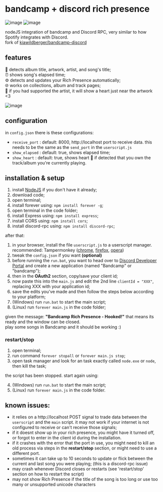 # bandcamp + discord rich presence


![image](https://user-images.githubusercontent.com/44883301/181871960-c4de7d71-adac-49ec-9fde-24376479bda3.png)
![image](https://user-images.githubusercontent.com/44883301/181871927-9d15dd0a-f3eb-495f-b73b-1332398f19fb.png)


nodeJS integration of bandcamp and Discord RPC, very similar to how Spotify integrates with Discord.\
fork of  [kiawildberger/bandcamp-discord](https://github.com/kiawildberger/bandcamp-discord) 

## features

🎵 detects album title, artwork, artist, and song's title;\
⏰ shows song's elapsed time;\
⚙️ detects and updates your Rich Presence automatically;\
🌐 works on collections, album and track pages;\
💙 if you had supported the artist, it will show a heart just near the artwork  <3

![image](https://user-images.githubusercontent.com/44883301/181872010-7e3b6eba-4129-4ee5-9853-02c4ee672b22.png)

## configuration

in `config.json`  there is these configurations:

- `receive_port` : default: 8000, http://localhost port to receive data. this needs to be the same as the `send_port` in the `userscript.js`
- `show_elapsed` : default: true, shows elapsed time;
- `show_heart` : default: true, shows heart 💙 if detected that you own the track/album you're currently playing.

## installation & setup

1. install [NodeJS](https://nodejs.org/en/) if you don't have it already;
2. download code;
3. open terminal;
4. install forever using: `npm install forever -g`;
5. open terminal in the code folder;
6. install Express using: `npm install express`;
7. install CORS using: `npm install cors`;
8. install discord-rpc using: `npm install discord-rpc`;

after that:

1. in your browser, install the file `userscript.js` to a userscript manager. recommended: Tampermonkey ([chrome](https://chrome.google.com/webstore/detail/tampermonkey/dhdgffkkebhmkfjojejmpbldmpobfkfo;), [firefox](https://addons.mozilla.org/en-US/firefox/addon/tampermonkey), [opera](https://addons.opera.com/en/extensions/details/tampermonkey-beta/))
2. tweak the `config.json` if you want **(optional)**
3. before running the `run.bat`, you want to head over to [Discord Developer Portal](https://discord.com/developers/applications) and create a new application (named "Bandcamp" or "bandcamp");
4. then in the **OAuth2** section, copy/save your client id;
5. now paste this into the `main.js` and edit the 2nd line `clientId = "XXX"`, replacing XXX with your application id;
6. save the edits you've made and then follow the steps below according to your platform;
7. (Windows) run `run.bat` to start the main script;
3. (Linux) run `forever main.js` in the code folder;

given the message: **"Bandcamp Rich Presence - Hooked!"** that means its ready and the window can be closed.\
play some songs in Bandcamp and it should be working :)

### restart/stop

1. open terminal;
2. run command `forever stopall` or `forever main.js stop`;
3. open task manager and look for an task exactly called `node.exe` or `node`, then kill the task;

the script has been stopped. start again using:

4. (Windows) run `run.bat` to start the main script;
4. (Linux) run `forever main.js` in the code folder.

## known issues:
- it relies on a http://localhost POST signal to trade data between the `userscript` and the `main` script. it may not work if your internet is not configured to receive or can't receive those signals;
- if it doesnt show up in your rich presence, you might have it turned off, or forgot to enter in the client id during the installation.
- if it crashes with the error that the port in use, you might need to kill an old process via steps in the **restart/stop** section, or might need to use a different port.
- sometimes it can take up to 10 seconds to update or flick between the current and last song you were playing; (this is a discord-rpc issue)
- may crash whenever Discord closes or restarts (see 'restart/stop' section on how to restart the script)
- may not show Rich Presence if the title of the song is too long or use too many or unsupported unicode characters
